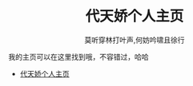 
<h1 align="center">
代天娇个人主页
</h1>

<p align="center">莫听穿林打叶声,何妨吟啸且徐行</p>

我的主页可以在这里找到哦，不容错过，哈哈

- [代天娇个人主页](https://tianjiaodai369.github.io/ChineseHomepage.github.io/)
